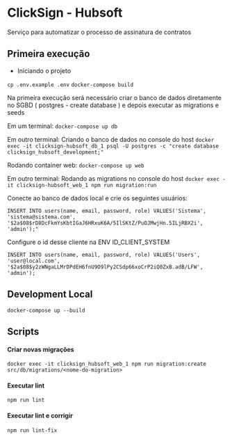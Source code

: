 # ClickSign - Hubsoft

Serviço para automatizar o processo de assinatura de contratos

## Primeira execução

- Iniciando o projeto

`cp .env.example .env`
`docker-compose build`

Na primeira execução será necessário criar o banco de dados diretamente no SGBD ( postgres - create database ) e depois executar as migrations e seeds

Em um terminal:
`docker-compose up db`

Em outro terminal:
Criando o banco de dados no console do host
`docker exec -it clicksign-hubsoft_db_1 psql -U postgres -c "create database clicksign_hubsoft_development;"`

Rodando container web:
`docker-compose up web`

Em outro terminal:
Rodando as migrations no console do host
`docker exec -it clicksign-hubsoft_web_1 npm run migration:run`

Conecte ao banco de dados local e crie os seguintes usuários:

`INSERT INTO users(name, email, password, role) VALUES('Sistema', 'sistema@sistema.com', '$2a$08$rD8DcFkmYsKbtIGaJ6HRxuK6A/5IlSKtZ/PuOJMwjHn.5ILjRBX2i', 'admin');"`

Configure o id desse cliente na ENV ID_CLIENT_SYSTEM

`INSERT INTO users(name, email, password, role) VALUES('Users', 'user@local.com', '$2a$08$y2zWNgaLLMrDPdEH6fnU9O9lPy2CSdp66xoCrP2iQ0ZxB.adB/LFW', 'admin');`

## Development Local

`docker-compose up --build`

## Scripts

#### Criar novas migrações

`docker exec -it clicksign_hubsoft_web_1 npm run migration:create src/db/migrations/<nome-do-migration>`

#### Executar lint

`npm run lint`

#### Executar lint e corrigir

`npm run lint-fix`
